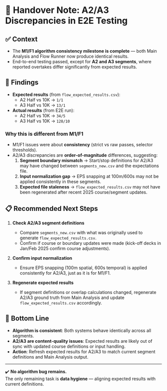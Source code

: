 # 📝 Handover Note: A2/A3 Discrepancies in E2E Testing

## ✅ Context
- The **M1/F1 algorithm consistency milestone is complete** — both Main Analysis and Flow Runner now produce identical results.
- End-to-end testing passed, except for **A2 and A3 segments**, where reported overtakes differ significantly from expected results.

## 🔎 Findings
- **Expected results** (from `flow_expected_results.csv`):
  - A2 Half vs 10K → `1/1`
  - A3 Half vs 10K → `13/1`
- **Actual results** (from E2E run):
  - A2 Half vs 10K → `34/5`
  - A3 Half vs 10K → `128/10`

### Why this is different from M1/F1
- M1/F1 issues were about **consistency** (strict vs raw passes, selector thresholds).  
- A2/A3 discrepancies are **order-of-magnitude** differences, suggesting:
  1. **Segment boundary mismatch** → Start/stop definitions for A2/A3 may have changed between `segments_new.csv` and the expectations file.  
  2. **Input normalization gap** → EPS snapping at 100m/600s may not be applied consistently in these segments.  
  3. **Expected file staleness** → `flow_expected_results.csv` may not have been regenerated after recent 2025 course/segment updates.

## 📋 Recommended Next Steps
1. **Check A2/A3 segment definitions**
   - Compare `segments_new.csv` with what was originally used to generate `flow_expected_results.csv`.
   - Confirm if course or boundary updates were made (kick-off decks in Jan/Feb 2025 confirm course adjustments).

2. **Confirm input normalization**
   - Ensure EPS snapping (100m spatial, 600s temporal) is applied consistently for A2/A3, just as it is for M1/F1.

3. **Regenerate expected results**
   - If segment definitions or overlap calculations changed, regenerate A2/A3 ground truth from Main Analysis and update `flow_expected_results.csv` accordingly.

## 🚀 Bottom Line
- **Algorithm is consistent**: Both systems behave identically across all segments.  
- **A2/A3 are content-quality issues**: Expected results are likely out of sync with updated course definitions or input handling.  
- **Action**: Refresh expected results for A2/A3 to match current segment definitions and Main Analysis output.

---

✔️ **No algorithm bug remains.**  
The only remaining task is **data hygiene** — aligning expected results with current definitions.
